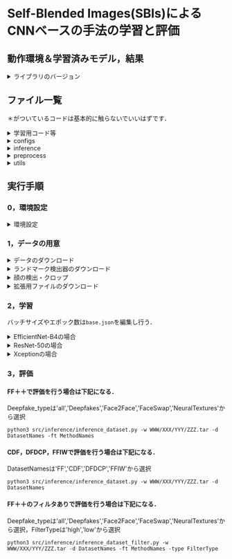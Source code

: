 # Self-Blended Images(SBIs)によるCNNベースの手法の学習と評価

## 動作環境＆学習済みモデル，結果
<details>
<summary>ライブラリのバージョン</summary>

* Python  3.6.9
* CUDA  9.1
* efficientnet-pytorch  0.6.3
* torch 1.8.1+cu111
* torchaudio  0.8.1
* torchinfo 1.5.4
* torchmetrics  0.8.2
* torchsummary  1.5.1
* torchvision 0.9.1+cu111
* scikit-image  0.17.2
* scikit-learn  0.24.2
* retinaface  1.1.0
* retinaface-pytorch  0.0.8
* timm  0.5.4
* tlt  0.1.0
* numpy  1.19.5
* Pillow  8.4.0
* tqdm  4.64.0
* opencv-python  4.5.1.48
* opencv-python-headless  4.6.0.66
* scipy  1.5.4
* matplotlib  3.3.4
* mmcv  1.7.1  
</details>


## ファイル一覧
＊がついているコードは基本的に触らないでいいはずです．

<details>
<summary>学習用コード等</summary>
 
|ファイル名|説明|備考|
|----|----|----|
|make_graph.py|学習曲線を可視化するコード．|*|
|model.py|EfficientNet-B4のモデル構造を定義したコード．|*|
|model2.py|ResNet-50のモデル構造を定義したコード．|*|
|model3.py|Xceptionのモデル構造を定義したコード．|*|
|train_sbi.py|モデルをSBIsで学習するコード．|学習したいモデルによってimportするモデルを変更．(EfficientNet-B4はmodel.py，ResNet-50はmodel2.py，Xceptionはmodel3.py)|
</details>

<details>
<summary>configs</summary>

 <details>
 <summary>sbi</summary>
  
 |ファイル名|説明|備考|
 |----|----|----|
 |base.json|EfficientNet-B4を学習する際のパラメータ．|パラメータの変更|
 |base2.json|ResNet-50を学習する際のパラメータ．|パラメータの変更|
 |base3.json|Xceptionを学習する際のパラメータ．|パラメータの変更|
 </details>
 </details>

<details>
<summary>inference</summary>
 
|ファイル名|説明|備考|
|----|----|----|
|datasets.py|評価時のデータセットのパスを設定するコード．|FF++データセット動画ファイルとラベルファイルのパスであるinit_ffの「original_path」，「fake_path」，「list_dict」，DFDCPデータセット動画ファイルとラベルファイルのパスであるinit_dfdcpの「fol_lab_list_all」，「folder_list」，「with open」，FFIWデータセット動画ファイルとラベルファイルのパスであるinit_ffiwの「path」，「folder_list」，CDFデータセット動画ファイルとラベルファイルのパスであるinit_cdfの「video_list_txt」，「folder_list」の変更．|
|inference_dataset.py|評価を行うコード．|AUCのグラフを保存するファルダのパス「save_path」の変更と評価したいモデルによってimportするモデルを変更．(EfficientNet-B4はmodel.py，ResNet-50はmodel2.py，Xceptionはmodel3.py)|
|inference_dataset_filter.py|評価を行うコード(フィルタあり)．|AUCのグラフを保存するファルダのパス「save_path」と評価したいモデルによってimportするモデルを変更．(EfficientNet-B4はmodel.py，ResNet-50はmodel2.py，Xceptionはmodel3.py)|
|model.py|EfficientNet-B4のモデル構造を定義したコード．|*|
|model2.py|ResNet-50のモデル構造を定義したコード．|*|
|model3.py|Xceptionのモデル構造を定義したコード．|*|
|preprocess.py|評価時にフレームを切り出すコード．|モデルの入力画像サイズに合わせて「image_size」を変更．(EfficientNet-B4は380，ResNet-50は224，Xceptionは299)|
</details>

<details>
<summary>preprocess</summary>
 
|ファイル名|説明|備考|
|----|----|----|
|crop_dlib_ff.py|フレーム，ランドマーク，Bboxを抽出するコード．|各データセットのパス「dataset_path」を変更．|
|crop_retina_ff.py|フレーム，ランドマーク，Bboxを抽出するコード．|各データセットのパス「dataset_path」と保存先のパス「save_path」を変更．|
</details>

<details>
<summary>utils</summary>
 
|ファイル名|説明|備考|
|----|----|----|
|blend.py|学習時に顔を合成するコード．|*|
|funcs.py|学習時にBboxに基づいて顔を切り取る設定しコード．|*|
|initialize.py|学習時のデータセットのパスを設定するコード．|FF++データセット動画ファイルとラベルファイルのパスであるinit_ffの「dataset_pat」，「list_dict」の変更|
|logs.py|学習時のログを録るコード．|*|
|sam.py|OptimizerであるSAMを定義したコード(従来手法)．|*|
|sbi.py|SBIsで擬似的なDeepfake画像を生成するコード．|*|
|scheduler.py|学習時のスケジューラーを設定しているコード(従来手法)．|*|
</details>

## 実行手順

### 0，環境設定

<details>
<summary>環境設定</summary>

[先述の環境](https://github.com/SyunkiTakase/DeepfakeDetection_Sample/tree/main/SBIs#%E5%8B%95%E4%BD%9C%E7%92%B0%E5%A2%83%E5%AD%A6%E7%BF%92%E6%B8%88%E3%81%BF%E3%83%A2%E3%83%87%E3%83%AB%E7%B5%90%E6%9E%9C)を整えてください．
</details>

### 1，データの用意

<details>
<summary>データのダウンロード</summary>

 Face Forensics＋＋データセットをダウンロードする．[FF++](https://github.com/ondyari/FaceForensics)
下記のようなフォルダ構成にするとスムーズに行える．

```
.
└── data
    └── FaceForensics++
        ├── original_sequences
        │   └── youtube
        │       └── raw
        │           └── videos
        │               └── *.mp4
        ├── train.json
        ├── val.json
        └── test.json
```
</details>

<details>
<summary>ランドマーク検出器のダウンロード</summary>

 ランドマーク検出器のファイル(shape_predictor_81_face_landmarks.dat) をダウンロードする． [LINK](https://github.com/codeniko/shape_predictor_81_face_landmarks)  
ダウンロードしたファイルを`./src/preprocess/`に配置する．   
</details>

<details>
<summary>顔の検出・クロップ</summary>
 
2つのコードを実行し，顔画像を抽出する．
```
python3 src/preprocess/crop_dlib_ff.py -d Original
CUDA_VISIBLE_DEVICES=* python3 src/preprocess/crop_retina_ff.py -d Original
```
</details>

<details>
<summary>拡張用ファイルのダウンロード</summary>

ランドマーク拡張用に[Face X-ray](https://github.com/AlgoHunt/Face-Xray) のコードを利用するため下記のコマンドでダウンロードする．
```
mkdir src/utils/library
git clone https://github.com/AlgoHunt/Face-Xray.git src/utils/library
```
</details>

### 2，学習

バッチサイズやエポック数は`base.json`を編集し行う．

<details>
<summary>EfficientNet-B4の場合</summary>
 
```
python3 src/train_sbi.py src/configs/sbi/base.json -n sbi
```
</details>

<details>
<summary>ResNet-50の場合</summary>
 
```
python3 src/train_sbi.py src/configs/sbi/base2.json -n sbi
```
</details>

<details>
<summary>Xceptionの場合</summary>
 
```
python3 src/train_sbi.py src/configs/sbi/base3.json -n sbi
```
</details>

### 3，評価

#### FF＋＋で評価を行う場合は下記になる．

Deepfake_typeは'all','Deepfakes','Face2Face','FaceSwap','NeuralTextures'から選択
```
python3 src/inference/inference_dataset.py -w WWW/XXX/YYY/ZZZ.tar -d DatasetNames -ft MethodNames
```

#### CDF，DFDCP，FFIWで評価を行う場合は下記になる．

DatasetNamesは'FF','CDF','DFDCP','FFIW'から選択
```
python3 src/inference/inference_dataset.py -w WWW/XXX/YYY/ZZZ.tar -d DatasetNames 
```

#### FF＋＋のフィルタありで評価を行う場合は下記になる．

Deepfake_typeは'all','Deepfakes','Face2Face','FaceSwap','NeuralTextures'から選択，FilterTypeは'high','low'から選択
```
python3 src/inference/inference_dataset_filter.py -w WWW/XXX/YYY/ZZZ.tar -d DatasetNames -ft MethodNames -type FilterType
```
